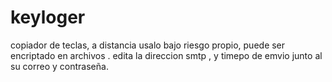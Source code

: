 # keyloger
copiador de teclas, a distancia usalo bajo riesgo propio, puede ser encriptado en archivos .
edita la direccion smtp , y timepo de emvio junto al su correo y contraseña.

